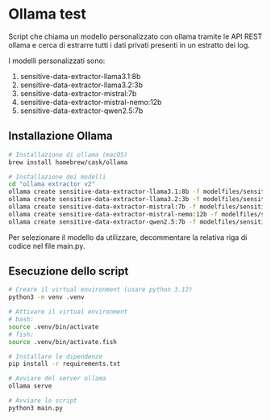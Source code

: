 # Ollama test

Script che chiama un modello personalizzato con ollama tramite le API REST ollama e cerca di estrarre tutti i dati privati presenti in un estratto dei log.

I modelli personalizzati sono:

1. sensitive-data-extractor-llama3.1:8b
2. sensitive-data-extractor-llama3.2:3b
3. sensitive-data-extractor-mistral:7b
4. sensitive-data-extractor-mistral-nemo:12b
5. sensitive-data-extractor-qwen2.5:7b

## Installazione Ollama

```sh
# Installazione di ollama (macOS)
brew install homebrew/cask/ollama

# Installazione dei modelli
cd "ollama extractor v2"
ollama create sensitive-data-extractor-llama3.1:8b -f modelfiles/sensitive-data-extractor-llama3.1:8b.modelfile
ollama create sensitive-data-extractor-llama3.2:3b -f modelfiles/sensitive-data-extractor-llama3.2:3b.modelfile
ollama create sensitive-data-extractor-mistral:7b -f modelfiles/sensitive-data-extractor-mistral:7b.modelfile
ollama create sensitive-data-extractor-mistral-nemo:12b -f modelfiles/sensitive-data-extractor-mistral-nemo:12b.modelfile
ollama create sensitive-data-extractor-qwen2.5:7b -f modelfiles/sensitive-data-extractor-qwen2.5:7b.modelfile
```

Per selezionare il modello da utilizzare, decommentare la relativa riga di codice nel file main.py.

## Esecuzione dello script

```sh
# Creare il virtual environment (usare python 3.12)
python3 -m venv .venv

# Attivare il virtual environment
# bash:
source .venv/bin/activate
# fish:
source .venv/bin/activate.fish

# Installare le dipendenze
pip install -r requirements.txt

# Avviare del server ollama
ollama serve

# Avviare lo script
python3 main.py
```
